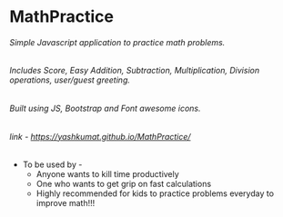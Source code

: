 # MathPractice
###### Simple Javascript application to practice math problems.
###### Includes Score, Easy Addition, Subtraction, Multiplication, Division operations, user/guest greeting.
###### Built using JS, Bootstrap and Font awesome icons.

###### link - https://yashkumat.github.io/MathPractice/

* To be used by - 
  * Anyone wants to kill time productively
  * One who wants to get grip on fast calculations
  * Highly recommended for kids to practice problems everyday to improve math!!!
